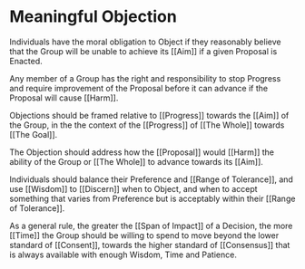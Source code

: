 # Meaningful Objection

Individuals have the moral obligation to Object if they reasonably believe that the Group will be unable to achieve its [[Aim]] if a given Proposal is Enacted.

Any member of a Group has the right and responsibility to stop Progress and require improvement of the Proposal before it can advance if the Proposal will cause [[Harm]]. 

Objections should be framed relative to [[Progress]] towards the [[Aim]] of the Group, in the the context of the [[Progress]] of [[The Whole]] towards [[The Goal]]. 

The Objection should address how the [[Proposal]] would  [[Harm]] the ability of the Group or [[The Whole]] to advance towards its [[Aim]]. 

Individuals should balance their Preference and [[Range of Tolerance]], and use [[Wisdom]] to [[Discern]] when to Object, and when to accept something that varies from Preference but is acceptably within their [[Range of Tolerance]].

As a general rule, the greater the [[Span of Impact]] of a Decision, the more [[Time]] the Group should be willing to spend to move beyond the lower standard of [[Consent]], towards the higher standard of [[Consensus]] that is always available with enough Wisdom, Time and Patience.

